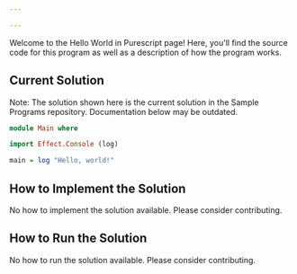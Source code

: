 ```yaml
---

---
```


Welcome to the Hello World in Purescript page! Here, you'll find the source code for this program as well as a description of how the program works.

## Current Solution

Note: The solution shown here is the current solution in the Sample Programs repository. Documentation below may be outdated.

```Purescript
module Main where

import Effect.Console (log)

main = log "Hello, world!"


```

## How to Implement the Solution

No how to implement the solution available. Please consider contributing.

## How to Run the Solution

No how to run the solution available. Please consider contributing.
